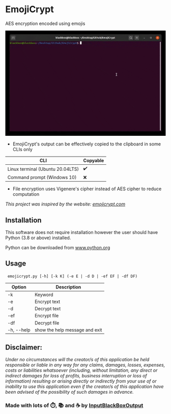 # EmojiCrypt
AES encryption encoded using emojis

![GIF](https://github.com/InputBlackBoxOutput/EmojiCrypt/blob/master/EmojiCrypt.gif)

* EmojiCrypt's output can be effectively copied to the clipboard in some CLIs only

|CLI|Copyable|
|--|--|
|Linux terminal (Ubuntu 20.04LTS)| ✔️|
|Command prompt (Windows 10)| ❌|

* File encryption uses Vigenere's cipher instead of AES cipher to reduce computation

*This project was inspired by the website: [emojicrypt.com](https://emojicrypt.com/)*

## Installation
This software does not require installation however the user should have Python (3.8 or above) installed.

Python can be downloaded from www.python.org

## Usage
<code> emojicrypt.py [-h] [-k K] (-e E | -d D | -ef EF | -df DF) </code>
  
|Option| Description|
|--|--|
|-k| Keyword|
|-e| Encrypt text|
|-d| Decrypt text|
|-ef| Encrypt file|
|-df| Decrypt file|
|-h, --help|show the help message and exit|

## Disclaimer:
*Under no circumstances will the creator/s of this application be held responsible or liable in any way for any claims, damages, losses, expenses, costs or liabilities whatsoever (including, without limitation, any direct or indirect damages for loss of profits, business interruption or loss of information) resulting or arising directly or indirectly from your use of or inability to use this application even if the creator/s of this application have been advised of the possibility of such damages in advance.*

### Made with lots of ⏱️, 📚 and ☕ by [InputBlackBoxOutput](https://github.com/InputBlackBoxOutput)
